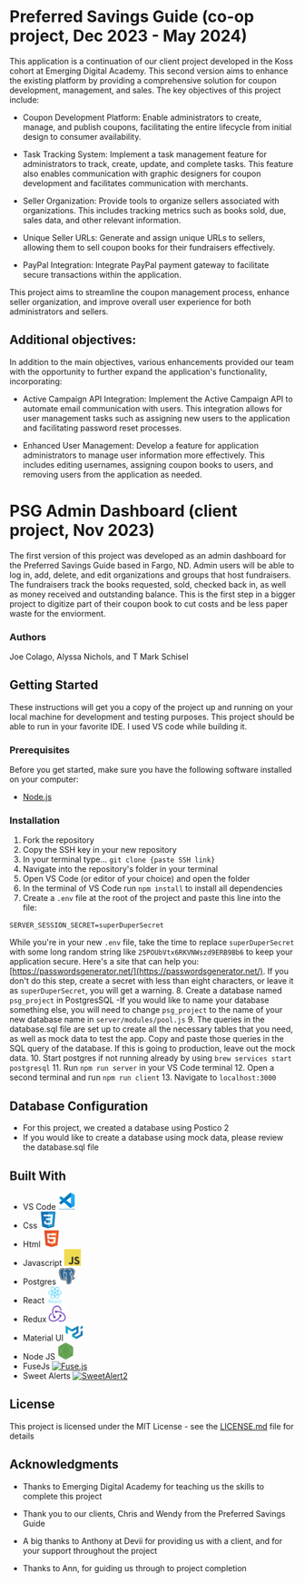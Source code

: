 # Preferred Savings Guide (co-op project, Dec 2023 - May 2024)
This application is a continuation of our client project developed in the Koss cohort at Emerging Digital Academy. This second version aims to enhance the existing platform by providing a comprehensive solution for coupon development, management, and sales. The key objectives of this project include:

 - Coupon Development Platform: Enable administrators to create, manage, and publish coupons, facilitating the entire lifecycle from initial design to consumer availability.

 - Task Tracking System: Implement a task management feature for administrators to track, create, update, and complete tasks. This feature also enables communication with graphic designers for coupon development and facilitates communication with merchants.

 - Seller Organization: Provide tools to organize sellers associated with organizations. This includes tracking metrics such as books sold, due, sales data, and other relevant information.

 - Unique Seller URLs: Generate and assign unique URLs to sellers, allowing them to sell coupon books for their fundraisers effectively.

 - PayPal Integration: Integrate PayPal payment gateway to facilitate secure transactions within the application.

This project aims to streamline the coupon management process, enhance seller organization, and improve overall user experience for both administrators and sellers.

## Additional objectives:
In addition to the main objectives, various enhancements provided our team with the opportunity to further expand the application's functionality, incorporating:

 - Active Campaign API Integration: Implement the Active Campaign API to automate email communication with users. This integration allows for user management tasks such as assigning new users to the application and facilitating password reset processes.

 - Enhanced User Management: Develop a feature for application administrators to manage user information more effectively. This includes editing usernames, assigning coupon books to users, and removing users from the application as needed.


# PSG Admin Dashboard (client project, Nov 2023)

The first version of this project was developed as an admin dashboard for the Preferred Savings Guide based in Fargo, ND. Admin users will be able to log in, add, delete, and edit organizations and groups that host fundraisers. The fundraisers track the books requested, sold, checked back in, as well as money received and outstanding balance. This is the first step in a bigger project to digitize part of their coupon book to cut costs and be less paper waste for the enviorment.

### Authors

Joe Colago, Alyssa Nichols, and T Mark Schisel

## Getting Started

These instructions will get you a copy of the project up and running on your local machine for development and testing purposes. This project should be able to run in your favorite IDE. I used VS code while building it.

### Prerequisites

Before you get started, make sure you have the following software installed on your computer:

- [Node.js](https://nodejs.org/en/)

### Installation

1. Fork the repository
2. Copy the SSH key in your new repository
3. In your terminal type... `git clone {paste SSH link}`
4. Navigate into the repository's folder in your terminal
5. Open VS Code (or editor of your choice) and open the folder
6. In the terminal of VS Code run `npm install` to install all dependencies
7. Create a `.env` file at the root of the project and paste this line into the file:

```
SERVER_SESSION_SECRET=superDuperSecret
```

While you're in your new `.env` file, take the time to replace `superDuperSecret` with some long random string like `25POUbVtx6RKVNWszd9ERB9Bb6` to keep your application secure. Here's a site that can help you: [https://passwordsgenerator.net/](https://passwordsgenerator.net/). If you don't do this step, create a secret with less than eight characters, or leave it as `superDuperSecret`, you will get a warning. 8. Create a database named `psg_project` in PostgresSQL
-If you would like to name your database something else, you will need to change `psg_project` to the name of your new database name in `server/modules/pool.js` 9. The queries in the database.sql file are set up to create all the necessary tables that you need, as well as mock data to test the app. Copy and paste those queries in the SQL query of the database. If this is going to production, leave out the mock data. 10. Start postgres if not running already by using `brew services start postgresql` 11. Run `npm run server` in your VS Code terminal 12. Open a second terminal and run `npm run client` 13. Navigate to `localhost:3000`

## Database Configuration

- For this project, we created a database using Postico 2
- If you would like to create a database using mock data, please review the database.sql file

## Built With

- VS Code <a href="https://code.visualstudio.com/"><img src="https://github.com/devicons/devicon/blob/master/icons/vscode/vscode-original-wordmark.svg" height="30px" width="30px" /></a>
- Css <a href="https://www.w3schools.com/w3css/defaulT.asp"><img src="https://raw.githubusercontent.com/devicons/devicon/master/icons/css3/css3-original.svg" height="30px" width="30px" /></a>
- Html <a href="https://www.w3schools.com/html/"><img src="https://raw.githubusercontent.com/devicons/devicon/master/icons/html5/html5-original.svg" height="30px" width="30px" /></a>
- Javascript <a href="https://www.w3schools.com/js/default.asp"><img src="https://raw.githubusercontent.com/devicons/devicon/master/icons/javascript/javascript-original.svg" height="30px" width="30px" /></a>
- Postgres <a href="https://www.postgresql.org/"><img src="https://raw.githubusercontent.com/devicons/devicon/master/icons/postgresql/postgresql-original.svg" height="30px" width="30px" /></a>
- React <a href="https://reactjs.org/"><img src="https://raw.githubusercontent.com/devicons/devicon/master/icons/react/react-original-wordmark.svg" height="30px" width="30px" /></a>
- Redux <a href="https://redux.js.org/"><img src="https://raw.githubusercontent.com/devicons/devicon/master/icons/redux/redux-original.svg" height="30px" width="30px" /></a>
- Material UI <a href="https://material-ui.com/"><img src="https://raw.githubusercontent.com/devicons/devicon/master/icons/materialui/materialui-original.svg" height="30px" width="30px" /></a>
- Node JS <a href="https://nodejs.org/en/"><img src="https://github.com/devicons/devicon/blob/master/icons/nodejs/nodejs-plain.svg" height="30px" width="30px" /></a>
- FuseJs <a href="https://fusejs.io/"><img src="https://github.com/devicons/devicon/blob/master/icons/fusejs/fusejs-plain.svg" height="30px" width="30px" alt="Fuse.js"></a>
- Sweet Alerts <a href="https://sweetalert2.github.io/"><img src="https://raw.githubusercontent.com/sweetalert2/sweetalert2/master/assets/sweetalert2.png" height="30px" width="30px" alt="SweetAlert2"></a>

## License

This project is licensed under the MIT License - see the [LICENSE.md](LICENSE.md) file for details

## Acknowledgments

- Thanks to Emerging Digital Academy for teaching us the skills to complete this project

- Thank you to our clients, Chris and Wendy from the Preferred Savings Guide

- A big thanks to Anthony at Devii for providing us with a client, and for your support throughout the project

- Thanks to Ann, for guiding us through to project completion
